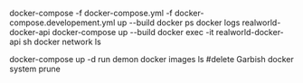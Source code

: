 docker-compose -f docker-compose.yml -f docker-compose.developement.yml up --build
docker ps
docker logs realworld-docker-api
docker-compose up --build
docker exec -it realworld-docker-api sh
docker network ls

docker-compose up -d run demon 
docker images ls
#delete Garbish 
docker system prune 
